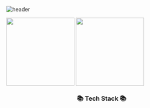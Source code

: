 ![header](https://capsule-render.vercel.app/api?type=waving&color=gradient&height=250&section=header&text=MINANI-0621&fontSize=80&animation=twinkling)


<div align=center, style="display: flex, height:180px">
  <img align="center" style="height:180px" src="https://github-readme-stats.vercel.app/api?username=cm2hcm2h&show_icons=true&theme=tokyonight&hide_border=true" />
  <img align="center" style="height:180px" src="https://github-readme-stats.vercel.app/api/top-langs/?username=cm2hcm2h&layout=compact&theme=nord&hide_border=true" />
</div>
<div align=center>
	<h3>📚 Tech Stack 📚</h3>
	<!--<p>✨ Languages ✨</p>-->
</div>



<!--
**cm2hcm2h/cm2hcm2h** is a ✨ _special_ ✨ repository because its `README.md` (this file) appears on your GitHub profile.

Here are some ideas to get you started:

- 🔭 I’m currently working on ...
- 🌱 I’m currently learning ...
- 👯 I’m looking to collaborate on ...
- 🤔 I’m looking for help with ...
- 💬 Ask me about ...
- 📫 How to reach me: ...
- 😄 Pronouns: ...
- ⚡ Fun fact: ...
-->
